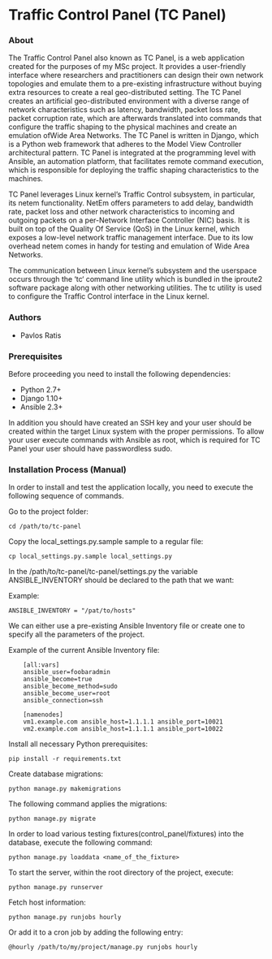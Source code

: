 # Traffic Control Panel (TC Panel)

### About

The Traffic Control Panel also known as TC Panel, is a web application created for the purposes of
my MSc project. It provides a user-friendly interface where researchers and practitioners can design
their own network topologies and emulate them to a pre-existing infrastructure without buying extra
resources to create a real geo-distributed setting. The TC Panel creates an artificial geo-distributed
environment with a diverse range of network characteristics such as latency, bandwidth, packet loss
rate, packet corruption rate, which are afterwards translated into commands that configure the traffic
shaping to the physical machines and create an emulation ofWide Area Networks. The TC Panel is
written in Django, which is a Python web framework that adheres to the Model View Controller
architectural pattern. TC Panel is integrated at the programming level with Ansible, an automation
platform, that facilitates remote command execution, which is responsible for deploying the traffic
shaping characteristics to the machines.

TC Panel leverages Linux kernel’s Traffic Control subsystem, in particular, its netem
functionality. NetEm offers parameters to add delay, bandwidth rate, packet loss and other
network characteristics to incoming and outgoing packets on a per-Network Interface Controller
(NIC) basis. It is built on top of the Quality Of Service (QoS) in the Linux kernel, which exposes a
low-level network traffic management interface. Due to its low overhead netem comes in handy for
testing and emulation of Wide Area Networks.

The communication between Linux kernel’s subsystem and the userspace occurs through the ‘tc‘
command line utility which is bundled in the iproute2 software package along with other networking
utilities. The tc utility is used to configure the Traffic Control interface in the Linux kernel.

### Authors

* Pavlos Ratis

### Prerequisites
Before proceeding you need to install the following dependencies:

- Python 2.7+
- Django 1.10+
- Ansible 2.3+

In addition you should have created an SSH key and your user should be created within the target Linux
system with the proper permissions. To allow your user execute commands with Ansible as root, which is
required for TC Panel your user should have passwordless sudo.

### Installation Process (Manual)
In order to install and test the application locally, you need to execute the following sequence of commands.

Go to the project folder:

    cd /path/to/tc-panel


Copy the local_settings.py.sample sample to a regular file:

    cp local_settings.py.sample local_settings.py


In the /path/to/tc-panel/tc-panel/settings.py the variable ANSIBLE_INVENTORY should be declared to the path that we want:

Example:

    ANSIBLE_INVENTORY = "/pat/to/hosts"

We can either use a pre-existing Ansible Inventory file or create one to specify all the parameters of the
project.

Example of the current Ansible Inventory file:

```
    [all:vars]
    ansible_user=foobaradmin
    ansible_become=true
    ansible_become_method=sudo
    ansible_become_user=root
    ansible_connection=ssh

    [namenodes]
    vm1.example.com ansible_host=1.1.1.1 ansible_port=10021
    vm2.example.com ansible_host=1.1.1.1 ansible_port=10022
```

Install all necessary Python prerequisites:

    pip install -r requirements.txt

Create database migrations:

    python manage.py makemigrations

The following command applies the migrations:

    python manage.py migrate

In order to load various testing fixtures(control_panel/fixtures) into the database, execute the following command:

    python manage.py loaddata <name_of_the_fixture>

To start the server, within the root directory of the project, execute:

    python manage.py runserver

Fetch host information:

    python manage.py runjobs hourly

Or add it to a cron job by adding the following entry:

    @hourly /path/to/my/project/manage.py runjobs hourly


